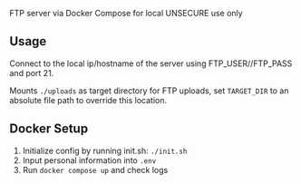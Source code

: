 FTP server via Docker Compose for local UNSECURE use only

## Usage
Connect to the local ip/hostname of the server using FTP_USER//FTP_PASS and port 21.

Mounts `./uploads` as target directory for FTP uploads, set `TARGET_DIR` to an absolute file path to override this location.

## Docker Setup
1. Initialize config by running init.sh: `./init.sh`
2. Input personal information into `.env`
3. Run `docker compose up` and check logs